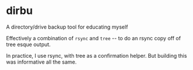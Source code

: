 # dirbu
A directory/drive backup tool for educating myself

Effectively a combination of `rsync` and `tree` -- to do an rsync copy off of tree esque output.

In practice, I use rsync, with tree as a confirmation helper. But building this was informative all the same.
